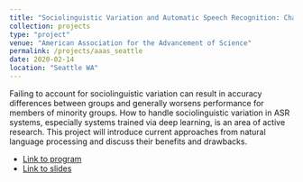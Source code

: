 ```yaml
---
title: "Sociolinguistic Variation and Automatic Speech Recognition: Challenges and Approaches"
collection: projects
type: "project"
venue: "American Association for the Advancement of Science"
permalink: /projects/aaas_seattle
date: 2020-02-14
location: "Seattle WA"
---
```


Failing to account for sociolinguistic variation can result in accuracy differences between groups and generally worsens performance for members of minority groups. How to handle sociolinguistic variation in ASR systems, especially systems trained via deep learning, is an area of active research. This project will introduce current approaches from natural language processing and discuss their benefits and drawbacks.

* [Link to program](https://aaas.confex.com/aaas/2020/meetingapp.cgi/Session/24161)
* [Link to slides](http://www.rctatman.com/files/Tatman_2020_AAASSocioAndASR.pdf)
